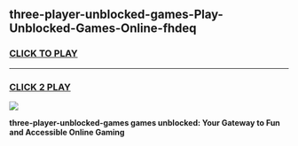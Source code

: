 
## three-player-unblocked-games-Play-Unblocked-Games-Online-fhdeq
<h3>
<a href="https://premium76.site?title=three-player-unblocked-games&ref=25A">CLICK TO PLAY</a></h3>
<hr>

<h3>
<a href="https://premium76.site?title=three-player-unblocked-games&ref=25A">CLICK 2 PLAY</a>
  
</h3>

<a href="https://premium76.site?title=three-player-unblocked-games&ref=25A"><img src="https://clearcache.store/games.png"></a>


**three-player-unblocked-games games unblocked: Your Gateway to Fun and Accessible Online Gaming**
